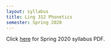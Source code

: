 ```yaml
---
layout: syllabus
title: Ling 312 Phonetics
semester: Spring 2020
---
```


Click [here](/assets/pdfsyllabi/sp2020-ling312.pdf) for Spring 2020 syllabus PDF.